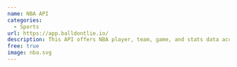```yaml
---
name: NBA API
categories:
  - Sports
url: https://app.balldontlie.io/
description: This API offers NBA player, team, game, and stats data access.
free: true
image: nba.svg
---
```

